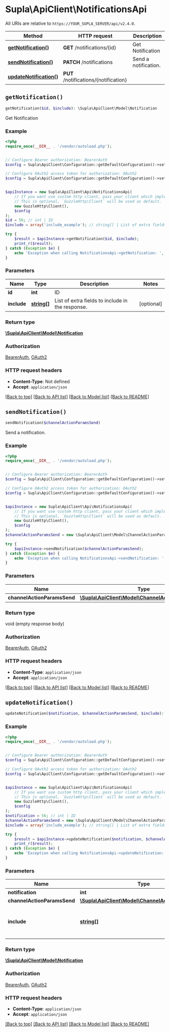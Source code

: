 # Supla\ApiClient\NotificationsApi

All URIs are relative to `https://YOUR_SUPLA_SERVER/api/v2.4.0`.

Method | HTTP request | Description
------------- | ------------- | -------------
[**getNotification()**](NotificationsApi.md#getNotification) | **GET** /notifications/{id} | Get Notification
[**sendNotification()**](NotificationsApi.md#sendNotification) | **PATCH** /notifications | Send a notification.
[**updateNotification()**](NotificationsApi.md#updateNotification) | **PUT** /notifications/{notification} | 


## `getNotification()`

```php
getNotification($id, $include): \Supla\ApiClient\Model\Notification
```

Get Notification

### Example

```php
<?php
require_once(__DIR__ . '/vendor/autoload.php');


// Configure Bearer authorization: BearerAuth
$config = Supla\ApiClient\Configuration::getDefaultConfiguration()->setAccessToken('YOUR_ACCESS_TOKEN');

// Configure OAuth2 access token for authorization: OAuth2
$config = Supla\ApiClient\Configuration::getDefaultConfiguration()->setAccessToken('YOUR_ACCESS_TOKEN');


$apiInstance = new Supla\ApiClient\Api\NotificationsApi(
    // If you want use custom http client, pass your client which implements `GuzzleHttp\ClientInterface`.
    // This is optional, `GuzzleHttp\Client` will be used as default.
    new GuzzleHttp\Client(),
    $config
);
$id = 56; // int | ID
$include = array('include_example'); // string[] | List of extra fields to include in the response.

try {
    $result = $apiInstance->getNotification($id, $include);
    print_r($result);
} catch (Exception $e) {
    echo 'Exception when calling NotificationsApi->getNotification: ', $e->getMessage(), PHP_EOL;
}
```

### Parameters

Name | Type | Description  | Notes
------------- | ------------- | ------------- | -------------
 **id** | **int**| ID |
 **include** | [**string[]**](../Model/string.md)| List of extra fields to include in the response. | [optional]

### Return type

[**\Supla\ApiClient\Model\Notification**](../Model/Notification.md)

### Authorization

[BearerAuth](../../README.md#BearerAuth), [OAuth2](../../README.md#OAuth2)

### HTTP request headers

- **Content-Type**: Not defined
- **Accept**: `application/json`

[[Back to top]](#) [[Back to API list]](../../README.md#endpoints)
[[Back to Model list]](../../README.md#models)
[[Back to README]](../../README.md)

## `sendNotification()`

```php
sendNotification($channelActionParamsSend)
```

Send a notification.

### Example

```php
<?php
require_once(__DIR__ . '/vendor/autoload.php');


// Configure Bearer authorization: BearerAuth
$config = Supla\ApiClient\Configuration::getDefaultConfiguration()->setAccessToken('YOUR_ACCESS_TOKEN');

// Configure OAuth2 access token for authorization: OAuth2
$config = Supla\ApiClient\Configuration::getDefaultConfiguration()->setAccessToken('YOUR_ACCESS_TOKEN');


$apiInstance = new Supla\ApiClient\Api\NotificationsApi(
    // If you want use custom http client, pass your client which implements `GuzzleHttp\ClientInterface`.
    // This is optional, `GuzzleHttp\Client` will be used as default.
    new GuzzleHttp\Client(),
    $config
);
$channelActionParamsSend = new \Supla\ApiClient\Model\ChannelActionParamsSend(); // \Supla\ApiClient\Model\ChannelActionParamsSend

try {
    $apiInstance->sendNotification($channelActionParamsSend);
} catch (Exception $e) {
    echo 'Exception when calling NotificationsApi->sendNotification: ', $e->getMessage(), PHP_EOL;
}
```

### Parameters

Name | Type | Description  | Notes
------------- | ------------- | ------------- | -------------
 **channelActionParamsSend** | [**\Supla\ApiClient\Model\ChannelActionParamsSend**](../Model/ChannelActionParamsSend.md)|  |

### Return type

void (empty response body)

### Authorization

[BearerAuth](../../README.md#BearerAuth), [OAuth2](../../README.md#OAuth2)

### HTTP request headers

- **Content-Type**: `application/json`
- **Accept**: `application/json`

[[Back to top]](#) [[Back to API list]](../../README.md#endpoints)
[[Back to Model list]](../../README.md#models)
[[Back to README]](../../README.md)

## `updateNotification()`

```php
updateNotification($notification, $channelActionParamsSend, $include): \Supla\ApiClient\Model\Notification
```



### Example

```php
<?php
require_once(__DIR__ . '/vendor/autoload.php');


// Configure Bearer authorization: BearerAuth
$config = Supla\ApiClient\Configuration::getDefaultConfiguration()->setAccessToken('YOUR_ACCESS_TOKEN');

// Configure OAuth2 access token for authorization: OAuth2
$config = Supla\ApiClient\Configuration::getDefaultConfiguration()->setAccessToken('YOUR_ACCESS_TOKEN');


$apiInstance = new Supla\ApiClient\Api\NotificationsApi(
    // If you want use custom http client, pass your client which implements `GuzzleHttp\ClientInterface`.
    // This is optional, `GuzzleHttp\Client` will be used as default.
    new GuzzleHttp\Client(),
    $config
);
$notification = 56; // int | ID
$channelActionParamsSend = new \Supla\ApiClient\Model\ChannelActionParamsSend(); // \Supla\ApiClient\Model\ChannelActionParamsSend
$include = array('include_example'); // string[] | List of extra fields to include in the response.

try {
    $result = $apiInstance->updateNotification($notification, $channelActionParamsSend, $include);
    print_r($result);
} catch (Exception $e) {
    echo 'Exception when calling NotificationsApi->updateNotification: ', $e->getMessage(), PHP_EOL;
}
```

### Parameters

Name | Type | Description  | Notes
------------- | ------------- | ------------- | -------------
 **notification** | **int**| ID |
 **channelActionParamsSend** | [**\Supla\ApiClient\Model\ChannelActionParamsSend**](../Model/ChannelActionParamsSend.md)|  |
 **include** | [**string[]**](../Model/string.md)| List of extra fields to include in the response. | [optional]

### Return type

[**\Supla\ApiClient\Model\Notification**](../Model/Notification.md)

### Authorization

[BearerAuth](../../README.md#BearerAuth), [OAuth2](../../README.md#OAuth2)

### HTTP request headers

- **Content-Type**: `application/json`
- **Accept**: `application/json`

[[Back to top]](#) [[Back to API list]](../../README.md#endpoints)
[[Back to Model list]](../../README.md#models)
[[Back to README]](../../README.md)
